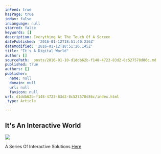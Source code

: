 ```yaml
---
inFeed: true
hasPage: true
inNav: false
inLanguage: null
starred: false
keywords: []
description: Everything At The Touch Of A Screen
datePublished: '2016-01-12T18:51:40.236Z'
dateModified: '2016-01-12T18:51:26.145Z'
title: "It's A Digital World"
author: []
sourcePath: _posts/2016-01-10-d1ddb62b-f148-4723-83d2-8c527578d86c.md
published: true
authors: []
publisher:
  name: null
  domain: null
  url: null
  favicon: null
url: d1ddb62b-f148-4723-83d2-8c527578d86c/index.html
_type: Article

---
```

## It's An Interactive World
![](https://the-grid-user-content.s3-us-west-2.amazonaws.com/f261a86f-1765-4df7-96c1-70230c5ffe13.jpg)

A Series Of Interactive Solutions [Here][0]

[0]: https://grouppartners.wistia.com/medias/s7rg2ia8xy
